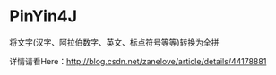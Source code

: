 # PinYin4J
将文字(汉字、阿拉伯数字、英文、标点符号等等)转换为全拼

详情请看Here：http://blog.csdn.net/zanelove/article/details/44178881
